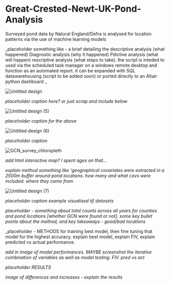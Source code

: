 # Great-Crested-Newt-UK-Pond-Analysis
Surveyed pond data by Natural England/Defra is analysed for location patterns via the use of machine learning models

_placeholder something like - a brief detailing the descriptive analysis (what happened) Diagnostic analysis (why it happened) Pdictive analysis (what will happen) rescriptive analysis (what steps to take). the script is inteded to used via the scheduled task manager on a windows remote desktop and function as an automated report. it can be expanded with SQL datawarehousing (script to be added soon) or ported directly to an Altair python dashboard _

![Untitled design](https://user-images.githubusercontent.com/122735369/212549286-e11f6132-33ad-42ec-b2bb-a074f38acf66.jpg)

_placeholder caption here? or just scrap and include below_

![Untitled design (5)](https://user-images.githubusercontent.com/122735369/212550996-275f2d32-39c7-476c-ac56-f4d47f796300.jpg)

_placeholder caption for the above_

![Untitled design (6)](https://user-images.githubusercontent.com/122735369/212550950-9ac21a6f-07b3-4488-b541-c55c8d491bda.jpg)

_placeholder caption_

![GCN_survey_chloropleth](https://user-images.githubusercontent.com/122735369/212551448-95e13a36-acdc-499c-a5af-5f8f8581b342.png)

_add html interactive map? I spent ages on that..._

_explain method something like 'geographical covariates were extracted in a 2500m buffer around pond locations. how many and what covs were included. where they came from_

![Untitled design (7)](https://user-images.githubusercontent.com/122735369/212551258-9d945a85-0aea-47fe-a32b-8f498c68ca96.jpg)

_placeholder caption example visualised tif datasets_

_placeholder - something about total counts across all years for counties and pond locations [whether GCN were found or not]. some key bullet points about the method, and key takeaways - good/bad locations_





_placeholder - METHODS for training best model, then fine tuning that model for the highest accuracy. explain best model, explain FIV, explain predicted vs actual performance. 

_add in image of model performances. MAYBE screenshot the iterative combination of variables as well as model testing. FIV. pred vs act_

_placeholder RESULTS_

_image of differences and increases - explain the results_
